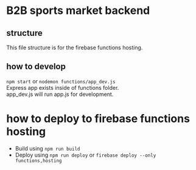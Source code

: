# B2B sports market backend

## structure

This file structure is for the firebase functions hosting.<br/>

## how to develop

`npm start` or `nodemon functions/app_dev.js` <br/>
Express app exists inside of functions folder.<br/>
app_dev.js will run app.js for development. <br/>

# how to deploy to firebase functions hosting

-   Build using `npm run build` <br/>
-   Deploy using `npm run deploy` or `firebase deploy --only functions,hosting`

